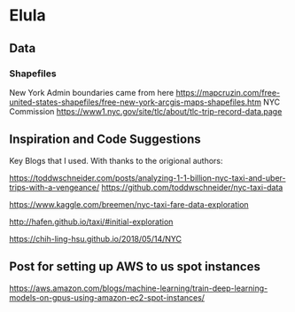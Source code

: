 # Elula


## Data
### Shapefiles
New York Admin boundaries came from here
https://mapcruzin.com/free-united-states-shapefiles/free-new-york-arcgis-maps-shapefiles.htm
NYC Commission
https://www1.nyc.gov/site/tlc/about/tlc-trip-record-data.page


## Inspiration and Code Suggestions
Key Blogs that I used. With thanks to the origional authors:

https://toddwschneider.com/posts/analyzing-1-1-billion-nyc-taxi-and-uber-trips-with-a-vengeance/
https://github.com/toddwschneider/nyc-taxi-data

https://www.kaggle.com/breemen/nyc-taxi-fare-data-exploration

http://hafen.github.io/taxi/#initial-exploration

https://chih-ling-hsu.github.io/2018/05/14/NYC

## Post for setting up AWS to us spot instances
https://aws.amazon.com/blogs/machine-learning/train-deep-learning-models-on-gpus-using-amazon-ec2-spot-instances/

